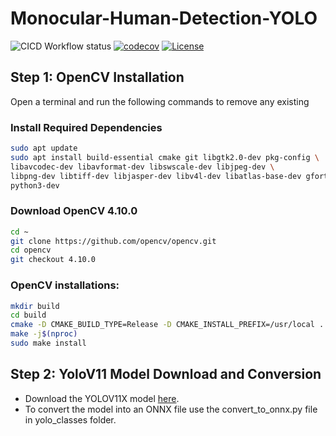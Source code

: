 # Monocular-Human-Detection-YOLO
![CICD Workflow status](https://github.com/robosac333/Monocular-Human-Detection-YOLO/actions/workflows/run-unit-test-and-upload-codecov.yml/badge.svg) [![codecov](https://codecov.io/gh/robosac333/Monocular-Human-Detection-YOLO/branch/main/graph/badge.svg)](https://codecov.io/gh/robosac333/Monocular-Human-Detection-YOLO) [![License](https://img.shields.io/badge/license-MIT-blue.svg)](LICENSE)

## Step 1: OpenCV Installation
Open a terminal and run the following commands to remove any existing 

### Install Required Dependencies
```sh
sudo apt update
sudo apt install build-essential cmake git libgtk2.0-dev pkg-config \
libavcodec-dev libavformat-dev libswscale-dev libjpeg-dev \
libpng-dev libtiff-dev libjasper-dev libv4l-dev libatlas-base-dev gfortran \
python3-dev
```

### Download OpenCV 4.10.0
```sh
cd ~
git clone https://github.com/opencv/opencv.git
cd opencv
git checkout 4.10.0
```

### OpenCV installations:
```sh
mkdir build
cd build
cmake -D CMAKE_BUILD_TYPE=Release -D CMAKE_INSTALL_PREFIX=/usr/local ..
make -j$(nproc)
sudo make install
```

## Step 2: YoloV11 Model Download and Conversion

- Download the YOLOV11X model [here](https://docs.ultralytics.com/tasks/detect/#models). 
- To convert the model into an ONNX file use the convert_to_onnx.py file in yolo_classes folder.

